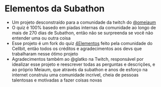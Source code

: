 # Elementos da Subathon
- Um projeto desconstraído para a comunidade da twitch do [@omeiaum](https://www.twitch.tv/omeiaum) 
- O quiz é 100% basedo em piadas internas da comunidade ao longo de mais de 270 dias de Subathon, então não se surpreenda se você não entender uma ou outra coisa
- Esse projeto é um fork do quiz [4Elementos](https://04elementos.github.io/4elementos/) feito pela comunidade do Cellbit, então todos os créditos e agradecimentos aos devs que trabalharam nesse ótimo projeto
- Agradecimentos também ao @glatko na Twitch, responsável por idealizar esse projeto e reescrever todas as perguntas e descrições, e ao próprio Meiaum, que através da subathon e anos de esforço na internet construiu uma comunidade incrível, cheia de pessoas talentosas e motivadas a fazer coisas novas
